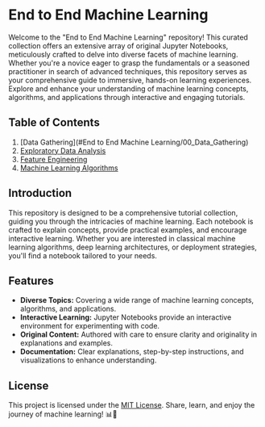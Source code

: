 # **End to End Machine Learning**

Welcome to the "End to End Machine Learning" repository! This curated collection offers an extensive array of original Jupyter Notebooks, meticulously crafted to delve into diverse facets of machine learning. Whether you're a novice eager to grasp the fundamentals or a seasoned practitioner in search of advanced techniques, this repository serves as your comprehensive guide to immersive, hands-on learning experiences. Explore and enhance your understanding of machine learning concepts, algorithms, and applications through interactive and engaging tutorials.

## Table of Contents

1. [Data Gathering](#End to End Machine Learning/00_Data_Gathering)
2. [Exploratory Data Analysis](#01_Exploratory_Data_Analysis_(EDA))
3. [Feature Engineering](#02_Feature_Engineering)
4. [Machine Learning Algorithms](#03_Machine_Learning_Algorithms)


## Introduction

This repository is designed to be a comprehensive tutorial collection, guiding you through the intricacies of machine learning. Each notebook is crafted to explain concepts, provide practical examples, and encourage interactive learning. Whether you are interested in classical machine learning algorithms, deep learning architectures, or deployment strategies, you'll find a notebook tailored to your needs.


## Features

- **Diverse Topics:** Covering a wide range of machine learning concepts, algorithms, and applications.
- **Interactive Learning:** Jupyter Notebooks provide an interactive environment for experimenting with code.
- **Original Content:** Authored with care to ensure clarity and originality in explanations and examples.
- **Documentation:** Clear explanations, step-by-step instructions, and visualizations to enhance understanding.
  

## License

This project is licensed under the [MIT License](LICENSE). Share, learn, and enjoy the journey of machine learning! 📊🚀